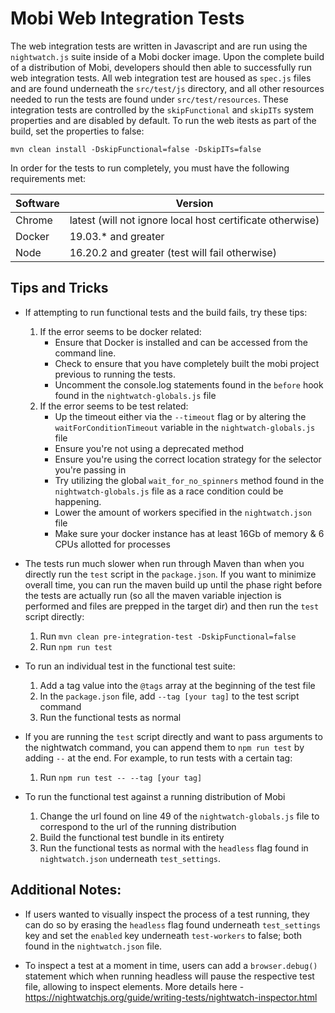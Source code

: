 # Mobi Web Integration Tests
The web integration tests are written in Javascript and are run using the `nightwatch.js` suite inside of a Mobi docker image. Upon the complete build 
of a distribution of Mobi, developers should then able to successfully run web integration tests. All web integration test are housed as `spec.js` files
and are found underneath the `src/test/js` directory, and all other resources needed to run the tests are found under `src/test/resources`. 
These integration tests are controlled by the `skipFunctional` and `skipITs` system properties and are disabled by default. To run the web itests as part of the build, set the properties to false:

```
mvn clean install -DskipFunctional=false -DskipITs=false
```

In order for the tests to run completely, you must have the following requirements met:

| Software | Version                                                   |
|----------|-----------------------------------------------------------|
|Chrome    | latest (will not ignore local host certificate otherwise) |
|Docker    | 19.03.* and greater                                       |
|Node      | 16.20.2 and greater (test will fail otherwise)            |


## Tips and Tricks
- If attempting to run functional tests and the build fails, try these tips:
   1. If the error seems to be docker related:
      - Ensure that Docker is installed and can be accessed from the command line.
      - Check to ensure that you have completely built the mobi project previous to running the tests.
      - Uncomment the console.log statements found in the `before` hook found in the `nightwatch-globals.js` file
   2. If the error seems to be test related:
      - Up the timeout either via the `--timeout` flag or by altering the `waitForConditionTimeout` variable in the `nightwatch-globals.js` file
      - Ensure you're not using a deprecated method
      - Ensure you're using the correct location strategy for the selector you're passing in
      - Try utilizing the global `wait_for_no_spinners` method found in the `nightwatch-globals.js` file as a race condition could be happening.
      - Lower the amount of workers specified in the `nightwatch.json` file
      - Make sure your docker instance has at least 16Gb of memory & 6 CPUs allotted for processes

- The tests run much slower when run through Maven than when you directly run the `test` script in the `package.json`. If you want to minimize overall time, you can run the maven build up until the phase right before the tests are actually run (so all the maven variable injection is performed and files are prepped in the target dir) and then run the `test` script directly:
    1. Run `mvn clean pre-integration-test -DskipFunctional=false`
    2. Run `npm run test`

- To run an individual test in the functional test suite:
   1. Add a tag value into the `@tags` array at the beginning of the test file
   2. In the `package.json` file, add `--tag [your tag]` to the test script command
   3. Run the functional tests as normal

- If you are running the `test` script directly and want to pass arguments to the nightwatch command, you can append them to `npm run test` by adding `--` at the end. For example, to run tests with a certain tag:
    1. Run `npm run test -- --tag [your tag]`

- To run the functional test against a running distribution of Mobi
   1. Change the url found on line 49 of the `nightwatch-globals.js` file to correspond to the url of the running
      distribution
   2. Build the functional test bundle in its entirety
   3. Run the functional tests as normal with the `headless` flag found in `nightwatch.json` underneath `test_settings`.

## Additional Notes: 
- If users wanted to visually inspect the process of a test running, they can do so by erasing the `headless` flag found
 underneath `test_settings` key and set the `enabled` key underneath `test-workers` to false; both found in the `nightwatch.json` file.

- To inspect a test at a moment in time, users can add a `browser.debug()` statement which when running headless will pause the respective test
file, allowing to inspect elements. More details here - https://nightwatchjs.org/guide/writing-tests/nightwatch-inspector.html